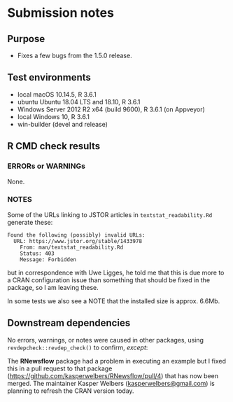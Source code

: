 # Submission notes

## Purpose
    
- Fixes a few bugs from the 1.5.0 release.

## Test environments

* local macOS 10.14.5, R 3.6.1
* ubuntu Ubuntu 18.04 LTS and 18.10, R 3.6.1
* Windows Server 2012 R2 x64 (build 9600), R 3.6.1 (on Appveyor)
* local Windows 10, R 3.6.1
* win-builder (devel and release)

## R CMD check results

### ERRORs or WARNINGs

None.

### NOTES

Some of the URLs linking to JSTOR articles in `textstat_readability.Rd` generate these:
```
Found the following (possibly) invalid URLs:
  URL: https://www.jstor.org/stable/1433978
    From: man/textstat_readability.Rd
    Status: 403
    Message: Forbidden
```
but in correspondence with Uwe Ligges, he told me that this is due more to a CRAN configuration issue than something that should be fixed in the package, so I am leaving these.

In some tests we also see a NOTE that the installed size is approx. 6.6Mb.

## Downstream dependencies

No errors, warnings, or notes were caused in other packages, using `revdepcheck::revdep_check()` to confirm, *except*:

The **RNewsflow** package had a problem in executing an example but I fixed this in a pull request to that package (https://github.com/kasperwelbers/RNewsflow/pull/4) that has now been merged.  The maintainer Kasper Welbers (kasperwelbers@gmail.com) is planning to refresh the CRAN version today.
